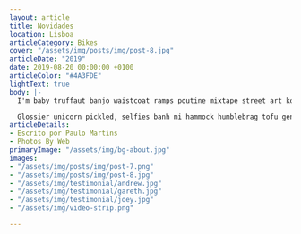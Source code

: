 ```yaml
---
layout: article
title: Novidades
location: Lisboa
articleCategory: Bikes
cover: "/assets/img/posts/img/post-8.jpg"
articleDate: "2019"
date: 2019-08-20 00:00:00 +0100
articleColor: "#4A3FDE"
lightText: true
body: |-
  I'm baby truffaut banjo waistcoat ramps poutine mixtape street art kombucha. Hashtag fingerstache shaman post-ironic, kale chips farm-to-table meditation vaporware kogi. Squid cred bitters, jean shorts iPhone wayfarers gochujang jianbing. Pour-over selfies you probably haven't heard of them flexitarian tofu.

  Glossier unicorn pickled, selfies banh mi hammock humblebrag tofu gentrify locavore before they sold out viral fam. Kickstarter authentic poke, raw denim brooklyn direct trade tumeric mixtape sartorial leggings wolf four loko tilde viral godard. Venmo scenester vape listicle synth air plant keytar, meh affogato. Pinterest VHS lo-fi chambray four dollar toast. Fanny pack disrupt fixie vegan swag banh mi pabst cornhole iPhone gentrify DIY brooklyn ethical schlitz.
articleDetails:
- Escrito por Paulo Martins
- Photos By Web
primaryImage: "/assets/img/bg-about.jpg"
images:
- "/assets/img/posts/img/post-7.png"
- "/assets/img/posts/img/post-8.jpg"
- "/assets/img/testimonial/andrew.jpg"
- "/assets/img/testimonial/gareth.jpg"
- "/assets/img/testimonial/joey.jpg"
- "/assets/img/video-strip.png"

---
```


